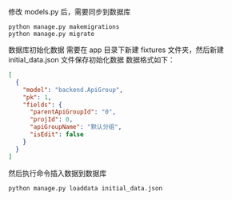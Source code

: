 修改 models.py 后，需要同步到数据库

```shell
python manage.py makemigrations
python manage.py migrate
```

数据库初始化数据
需要在 app 目录下新建 fixtures 文件夹，然后新建 initial_data.json 文件保存初始化数据
数据格式如下：

```json
[
  {
    "model": "backend.ApiGroup",
    "pk": 1,
    "fields": {
      "parentApiGroupId": "0",
      "projId": 0,
      "apiGroupName": "默认分组",
      "isEdit": false
    }
  }
]
```

然后执行命令插入数据到数据库

```shell
python manage.py loaddata initial_data.json
```
